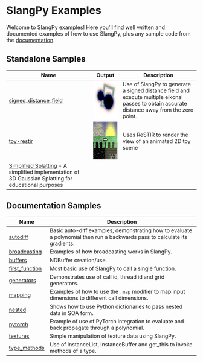 # SlangPy Examples

Welcome to SlangPy examples! Here you'll find well written and documented examples of how to use SlangPy, plus any sample code from the [documentation](https://slangpy.shader-slang.org).

## Standalone Samples

| Name                                                                              | Output                                                        | Description                                                                                                                                                                                                                                           |
| -------                                                                           | ------------                                                  | -----------------------------------------                                                                                                                                                                                                             |
| [signed_distance_field](signed_distance_field/readme.md)                          | <img src="signed_distance_field/output.png" height="100">     | Use of SlangPy to generate a signed distance field and execute multiple eikonal passes to obtain accurate distance away from the zero point.                                                                                                          |
| [toy-restir](toy-restir/README.md)                                                | <img src="toy-restir/toy-restir.png" height="100">            | Uses ReSTIR to render the view of an animated 2D toy scene                                                                                                                                                                                            | <img src="simplified-splatting/simple-splat-ex.png" height="100">
| [Simplified Splatting](simplified-splatting/README.md) - A simplified implementation of 3D Gaussian Splatting for educational purposes


## Documentation Samples

| Name                                                                              | Description                                                                                                                                                                                                                                           |
| -------                                                                           | -----------------------------------------                                                                                                                                                                                                             |
| [autodiff](https://slangpy.shader-slang.org/en/latest/autodiff.html)              | Basic auto-diff examples, demonstrating how to evaluate a polynomial then run a backwards pass to calculate its gradients.                                                                                                                            |
| [broadcasting](https://slangpy.shader-slang.org/en/latest/broadcasting.html)      | Examples of how broadcasting works in SlangPy.                                                                                                                                                                                                        |
| [buffers](https://slangpy.shader-slang.org/en/latest/buffers.html)                | NDBuffer creation/use.                                                                                                                                                                                                                                |
| [first_function](https://slangpy.shader-slang.org/en/latest/firstfunctions.html)  | Most basic use of SlangPy to call a single function.                                                                                                                                                                                                  |
| [generators](https://slangpy.shader-slang.org/en/latest/generators.html)          | Demonstrates use of call id, thread id and grid generators.                                                                                                                                                                                           |
| [mapping](https://slangpy.shader-slang.org/en/latest/mapping.html)                | Examples of how to use the ``.map`` modifier to map input dimensions to different call dimensions.                                                                                                                                                    |
| [nested](https://slangpy.shader-slang.org/en/latest/nested.html)                  | Shows how to use Python dictionaries to pass nested data in SOA form.                                                                                                                                                                                 |
| [pytorch](https://slangpy.shader-slang.org/en/latest/pytorch.html)                | Example of use of PyTorch integration to evaluate and back propagate through a polynomial.                                                                                                                                                            |
| [textures](https://slangpy.shader-slang.org/en/latest/textures.html)              | Simple manipulation of texture data using SlangPy.                                                                                                                                                                                                    |
| [type_methods](https://slangpy.shader-slang.org/en/latest/typemethods.html)       | Use of InstanceList, InstanceBuffer and get_this to invoke methods of a type.                                                                                                                                                                         |




